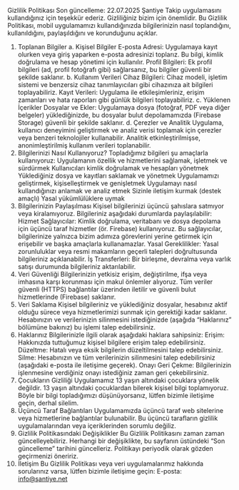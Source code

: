 Gizlilik Politikası
Son güncelleme: 22.07.2025
Şantiye Takip uygulamasını kullandığınız için teşekkür ederiz. Gizliliğiniz bizim için önemlidir. Bu Gizlilik Politikası, mobil uygulamamızı kullandığınızda bilgilerinizin nasıl toplandığını, kullanıldığını, paylaşıldığını ve korunduğunu açıklar.
1. Toplanan Bilgiler
a. Kişisel Bilgiler
E-posta Adresi: Uygulamaya kayıt olurken veya giriş yaparken e-posta adresinizi toplarız. Bu bilgi, kimlik doğrulama ve hesap yönetimi için kullanılır.
Profil Bilgileri: Ek profil bilgileri (ad, profil fotoğrafı gibi) sağlarsanız, bu bilgiler güvenli bir şekilde saklanır.
b. Kullanım Verileri
Cihaz Bilgileri: Cihaz modeli, işletim sistemi ve benzersiz cihaz tanımlayıcıları gibi cihazınıza ait bilgileri toplayabiliriz.
Kayıt Verileri: Uygulama ile etkileşimleriniz, erişim zamanları ve hata raporları gibi günlük bilgileri toplayabiliriz.
c. Yüklenen İçerikler
Dosyalar ve Ekler: Uygulamaya dosya (fotoğraf, PDF veya diğer belgeler) yüklediğinizde, bu dosyalar bulut depolamamızda (Firebase Storage) güvenli bir şekilde saklanır.
d. Çerezler ve Analitik
Uygulama, kullanıcı deneyimini geliştirmek ve analiz verisi toplamak için çerezler veya benzeri teknolojiler kullanabilir. Analitik etkinleştirilmişse, anonimleştirilmiş kullanım verileri toplanabilir.
2. Bilgilerinizi Nasıl Kullanıyoruz?
Topladığımız bilgileri şu amaçlarla kullanıyoruz:
Uygulamanın özellik ve hizmetlerini sağlamak, işletmek ve sürdürmek
Kullanıcıları kimlik doğrulamak ve hesapları yönetmek
Yüklediğiniz dosya ve kayıtları saklamak ve yönetmek
Uygulamamızı geliştirmek, kişiselleştirmek ve genişletmek
Uygulamayı nasıl kullandığınızı anlamak ve analiz etmek
Sizinle iletişim kurmak (destek amaçlı)
Yasal yükümlülüklere uymak
3. Bilgilerinizin Paylaşılması
Kişisel bilgilerinizi üçüncü şahıslara satmıyor veya kiralamıyoruz. Bilgileriniz aşağıdaki durumlarda paylaşılabilir:
Hizmet Sağlayıcılar: Kimlik doğrulama, veritabanı ve dosya depolama için üçüncü taraf hizmetler (ör. Firebase) kullanıyoruz. Bu sağlayıcılar, bilgilerinize yalnızca bizim adımıza görevlerini yerine getirmek için erişebilir ve başka amaçlarla kullanamazlar.
Yasal Gereklilikler: Yasal zorunluluklar veya resmi makamların geçerli talepleri doğrultusunda bilgileriniz açıklanabilir.
İş Transferleri: Bir birleşme, devralma veya varlık satışı durumunda bilgileriniz aktarılabilir.
4. Veri Güvenliği
Bilgilerinizin yetkisiz erişim, değiştirilme, ifşa veya imhasına karşı korunması için makul önlemler alıyoruz. Tüm veriler güvenli (HTTPS) bağlantılar üzerinden iletilir ve güvenli bulut hizmetlerinde (Firebase) saklanır.
5. Veri Saklama
Kişisel bilgileriniz ve yüklediğiniz dosyalar, hesabınız aktif olduğu sürece veya hizmetlerimizi sunmak için gerektiği kadar saklanır. Hesabınızın ve verilerinizin silinmesini istediğinizde (aşağıda “Haklarınız” bölümüne bakınız) bu işlemi talep edebilirsiniz.
6. Haklarınız
Bilgilerinizle ilgili olarak aşağıdaki haklara sahipsiniz:
Erişim: Hakkınızda tuttuğumuz kişisel bilgilere erişim talep edebilirsiniz.
Düzeltme: Hatalı veya eksik bilgilerin düzeltilmesini talep edebilirsiniz.
Silme: Hesabınızın ve tüm verilerinizin silinmesini talep edebilirsiniz (aşağıdaki e-posta ile iletişime geçerek).
Onayı Geri Çekme: Bilgilerinizin işlenmesine verdiğiniz onayı istediğiniz zaman geri çekebilirsiniz.
7. Çocukların Gizliliği
Uygulamamız 13 yaşın altındaki çocuklara yönelik değildir. 13 yaşın altındaki çocuklardan bilerek kişisel bilgi toplamıyoruz. Böyle bir bilgi topladığımızı düşünüyorsanız, lütfen bizimle iletişime geçin, derhal silelim.
8. Üçüncü Taraf Bağlantıları
Uygulamamızda üçüncü taraf web sitelerine veya hizmetlerine bağlantılar bulunabilir. Bu üçüncü tarafların gizlilik uygulamalarından veya içeriklerinden sorumlu değiliz.
9. Gizlilik Politikasındaki Değişiklikler
Bu Gizlilik Politikasını zaman zaman güncelleyebiliriz. Herhangi bir değişiklikte, bu sayfanın üstündeki “Son güncelleme” tarihini güncelleriz. Politikayı periyodik olarak gözden geçirmenizi öneririz.
10. İletişim
Bu Gizlilik Politikası veya veri uygulamalarımız hakkında sorularınız varsa, lütfen bizimle iletişime geçin:
E-posta: info@şantiye.net